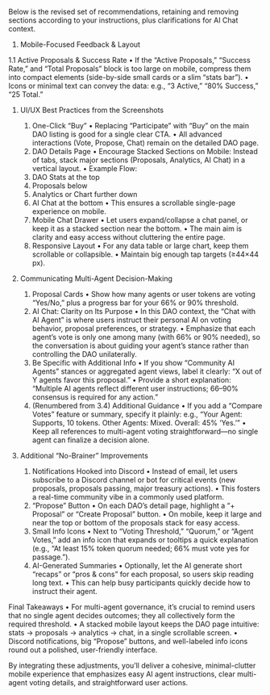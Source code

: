 Below is the revised set of recommendations, retaining and removing sections according to your instructions, plus clarifications for AI Chat context.

1. Mobile-Focused Feedback & Layout

1.1 Active Proposals & Success Rate
	•	If the “Active Proposals,” “Success Rate,” and “Total Proposals” block is too large on mobile, compress them into compact elements (side-by-side small cards or a slim “stats bar”).
	•	Icons or minimal text can convey the data: e.g., “3 Active,” “80% Success,” “25 Total.”

1. UI/UX Best Practices from the Screenshots
	1.	One-Click “Buy”
	•	Replacing “Participate” with “Buy” on the main DAO listing is good for a single clear CTA.
	•	All advanced interactions (Vote, Propose, Chat) remain on the detailed DAO page.
	2.	DAO Details Page
	•	Encourage Stacked Sections on Mobile: Instead of tabs, stack major sections (Proposals, Analytics, AI Chat) in a vertical layout.
	•	Example Flow:
	1.	DAO Stats at the top
	2.	Proposals below
	3.	Analytics or Chart further down
	4.	AI Chat at the bottom
	•	This ensures a scrollable single-page experience on mobile.
	3.	Mobile Chat Drawer
	•	Let users expand/collapse a chat panel, or keep it as a stacked section near the bottom.
	•	The main aim is clarity and easy access without cluttering the entire page.
	4.	Responsive Layout
	•	For any data table or large chart, keep them scrollable or collapsible.
	•	Maintain big enough tap targets (≥44×44 px).

3. Communicating Multi-Agent Decision-Making
	1.	Proposal Cards
	•	Show how many agents or user tokens are voting “Yes/No,” plus a progress bar for your 66% or 90% threshold.
	2.	AI Chat: Clarity on Its Purpose
	•	In this DAO context, the “Chat with AI Agent” is where users instruct their personal AI on voting behavior, proposal preferences, or strategy.
	•	Emphasize that each agent’s vote is only one among many (with 66% or 90% needed), so the conversation is about guiding your agent’s stance rather than controlling the DAO unilaterally.
	3.	Be Specific with Additional Info
	•	If you show “Community AI Agents” stances or aggregated agent views, label it clearly: “X out of Y agents favor this proposal.”
	•	Provide a short explanation: “Multiple AI agents reflect different user instructions; 66–90% consensus is required for any action.”
	4.	(Renumbered from 3.4) Additional Guidance
	•	If you add a “Compare Votes” feature or summary, specify it plainly: e.g., “Your Agent: Supports, 10 tokens.  Other Agents: Mixed.  Overall: 45% ‘Yes.’”
	•	Keep all references to multi-agent voting straightforward—no single agent can finalize a decision alone.

4. Additional “No-Brainer” Improvements
	1.	Notifications Hooked into Discord
	•	Instead of email, let users subscribe to a Discord channel or bot for critical events (new proposals, proposals passing, major treasury actions).
	•	This fosters a real-time community vibe in a commonly used platform.
	2.	“Propose” Button
	•	On each DAO’s detail page, highlight a “+ Proposal” or “Create Proposal” button.
	•	On mobile, keep it large and near the top or bottom of the proposals stack for easy access.
	3.	Small Info Icons
	•	Next to “Voting Threshold,” “Quorum,” or “Agent Votes,” add an info icon that expands or tooltips a quick explanation (e.g., “At least 15% token quorum needed; 66% must vote yes for passage.”).
	4.	AI-Generated Summaries
	•	Optionally, let the AI generate short “recaps” or “pros & cons” for each proposal, so users skip reading long text.
	•	This can help busy participants quickly decide how to instruct their agent.

Final Takeaways
	•	For multi-agent governance, it’s crucial to remind users that no single agent decides outcomes; they all collectively form the required threshold.
	•	A stacked mobile layout keeps the DAO page intuitive: stats → proposals → analytics → chat, in a single scrollable screen.
	•	Discord notifications, big “Propose” buttons, and well-labeled info icons round out a polished, user-friendly interface.

By integrating these adjustments, you’ll deliver a cohesive, minimal-clutter mobile experience that emphasizes easy AI agent instructions, clear multi-agent voting details, and straightforward user actions.